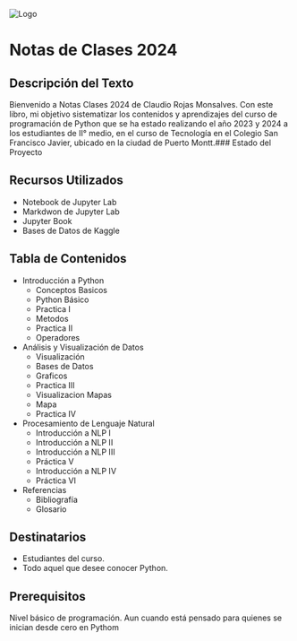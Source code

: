![Logo](https://github.com/ClaudioRojasMon/Trayectorias_Academicas/blob/79b362cb03730b1e8f20d9116f9fc4cbfddd78fc/Original%20Logo.png)

# Notas de  Clases 2024

## Descripción del Texto

Bienvenido a Notas Clases 2024 de Claudio Rojas Monsalves. Con este libro, mi objetivo sistematizar los contenidos y aprendizajes del curso de programación de Python que se ha estado realizando el año 2023 y 2024 a los estudiantes de II° medio, en el curso de Tecnología en el Colegio San Francisco Javier, ubicado en la ciudad de Puerto Montt.### Estado del Proyecto

## Recursos Utilizados

- Notebook de Jupyter Lab
- Markdwon de Jupyter Lab
- Jupyter Book
- Bases de Datos de Kaggle

## Tabla de Contenidos  

-  Introducción a Python
    - Conceptos Basicos
    - Python Básico
    - Practica I
    - Metodos
    - Practica II
    - Operadores
 - Análisis y Visualización de Datos
    - Visualización
    - Bases de Datos
    - Graficos
    - Practica III
    - Visualizacion Mapas
    - Mapa
    - Practica IV
- Procesamiento de Lenguaje Natural
    - Introducción a NLP I
    - Introducción a NLP II
    - Introducción a NLP III
    - Práctica V
    - Introducción a NLP IV
    - Práctica VI
- Referencias
    - Bibliografía
    - Glosario

## Destinatarios

- Estudiantes del curso.
- Todo aquel que desee conocer Python. 

## Prerequisitos

Nivel básico de programación. Aun cuando está pensado para quienes se inician desde cero en Pythom
